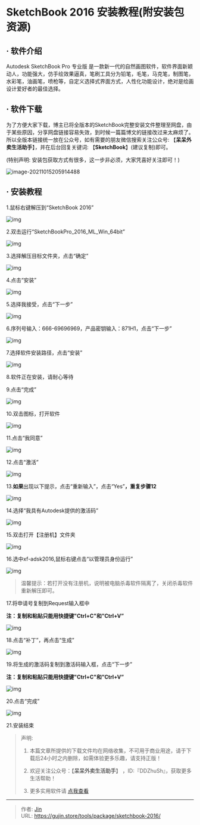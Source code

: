 # SketchBook 2016 安装教程(附安装包资源)


## · 软件介绍
Autodesk SketchBook Pro 专业版 是一款新一代的自然画图软件，软件界面新颖动人，功能强大，仿手绘效果逼真，笔刷工具分为铅笔，毛笔，马克笔，制图笔，水彩笔，油画笔，喷枪等，自定义选择式界面方式，人性化功能设计，绝对是绘画设计爱好者的最佳选择。


## · 软件下载
为了方便大家下载，博主已将全版本的SketchBook完整安装文件整理至网盘，由于某些原因，分享网盘链接容易失效，到时候一篇篇博文的链接改过来太麻烦了。所以全版本链接统一放在公众号，如有需要的朋友微信搜索关注公众号: 【**呆呆外卖生活助手**】，并在后台回复关键词: 【**SketchBook**】(建议复制)即可。

(特别声明: 安装包获取方式有很多，这一步非必须，大家凭喜好关注即可！)

![image-20211015205914488](https://img.gujin.store/img/image-20211015205914488.png)

## · 安装教程

1.鼠标右键解压到“SketchBook 2016”

![img](https://img.gujin.store/img/v2-543fda2b887ce1c83648ab4ac5c0764c_720w.png)

2.双击运行“SketchBookPro_2016_ML_Win_64bit”

![img](https://img.gujin.store/img/v2-bede631ef600e115d964253b636f6c83_720w.png)



3.选择解压目标文件夹，点击“确定”

![img](https://img.gujin.store/img/v2-2267f39e927afbdeb8cd4444bb44ae9f_720w.png)

4.点击“安装”

![img](https://img.gujin.store/img/v2-10c8e608c9c78a44286fddd66b958324_720w.png)

5.选择我接受，点击“下一步”

![img](https://img.gujin.store/img/v2-0847bca044e866ea641ad0e17fc3eba9_720w.png)

6.序列号输入：666-69696969，产品密钥输入：871H1，点击“下一步”

![img](https://img.gujin.store/img/v2-88a9e1d2e70410eca5309f109f6af85a_720w.png)

7.选择软件安装路径，点击“安装”

![img](https://img.gujin.store/img/v2-ff0bcf412a4352df1dde956cd3cbea0e_720w.png)

8.软件正在安装，请耐心等待

9.点击“完成”

![img](https://img.gujin.store/img/v2-98cbdb739d1259fd071024fe5b7882ba_720w.png)

10.双击图标，打开软件

![img](https://img.gujin.store/img/v2-7fe61af81bf16254636e4788dcbed67d_720w.png)

11.点击“我同意”

![img](https://img.gujin.store/img/v2-ec599760498c0e6f798af0edcd46740a_720w.png)

12.点击“激活”

![img](https://img.gujin.store/img/v2-c5cb8da4580946a684d47ea636385648_720w.png)

13.**如果**出现以下提示，点击“重新输入”，点击“Yes”**，重复步骤12**

![img](https://img.gujin.store/img/v2-f29e49956d5d2def496e5831b97e4e42_720w.png)

14.选择“我具有Autodesk提供的激活码”

![img](https://img.gujin.store/img/v2-b3e8ba5b54cbcacbc56004a7e156c2c5_720w.png)

15.双击打开【注册机】文件夹

![img](https://img.gujin.store/img/v2-de1a5158761526179280af84fa489348_720w.png)

16.选中xf-adsk2016,鼠标右键点击“以管理员身份运行”

![img](https://img.gujin.store/img/v2-243789501aed32c9ec38a529a953e4bf_720w.png)

> 温馨提示：若打开没有注册机，说明被电脑杀毒软件隔离了，关闭杀毒软件重新解压即可。

17.将申请号复制到Request输入框中

**注：复制和粘贴只能用快捷键"Ctrl+C"和”Ctrl+V”**

![img](https://img.gujin.store/img/v2-ba1af14f6e9a4b66f1dd978d57848082_720w.png)

18.点击“补丁”，再点击“生成”

![img](https://img.gujin.store/img/v2-1bf68804b226700add55fc5f17cb1834_720w.png)

19.将生成的激活码复制到激活码输入框，点击“下一步”

**注：复制和粘贴只能用快捷键"Ctrl+C"和”Ctrl+V”**

![img](https://img.gujin.store/img/v2-535150effea05775bf58fd6c60f2e747_720w.png)

20.点击“完成”

![img](https://img.gujin.store/img/v2-78cc1d5586a29e2bcadc397ec3d4c044_720w.png)

21.安装结束




> 声明: 
>
> 1. 本篇文章所提供的下载文件均在网络收集，不可用于商业用途，请于下载后24小时之内删除，如需体验更多乐趣，请支持正版！
>
> 2. 欢迎关注公众号：【**呆呆外卖生活助手**】 ，ID:『DDZhuSh』，获取更多生活帮助！
>
> 3. 更多实用软件请  [点我查看](/tools)

---

> 作者: [Jin](https://img.gujin.store/img/favicon.ico)  
> URL: https://gujin.store/tools/package/sketchbook-2016/  

